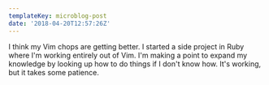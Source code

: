 ```yaml
---
templateKey: microblog-post
date: '2018-04-20T12:57:26Z'
---
```


I think my Vim chops are getting better. I started a side project in Ruby where I'm working entirely out of Vim. I'm making a point to expand my knowledge by looking up how to do things if I don't know how. It's working, but it takes some patience.

